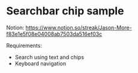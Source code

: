 # Searchbar chip sample

Notion: https://www.notion.so/streak/Jason-More-f83e1e5f08e04008ab7503da516ef03c

Requirements:
* Search using text and chips
* Keyboard navigation